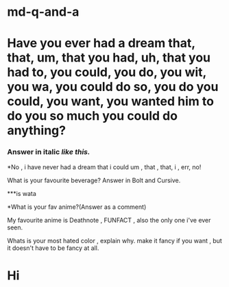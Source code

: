 # md-q-and-a

<h1>Have you ever had a dream that, that, um, that you had, uh, that you had to, you could, you do, you wit, you wa, you could do so, you do you could, you want, you wanted him to do you so much you could do anything?
</h1>
<h3>Answer in italic<i> like this.</i></h3>


*No , i have never had a dream that i could um , that , that, i , err, no!

What is your favourite beverage? 
Answer in Bolt and Cursive.

***is wata

*What is your fav anime?(Answer as a comment)

My favourite anime is Deathnote , FUNFACT , also the only one i've ever seen.

Whats is your most hated color , explain why. make it fancy if you want , but it doesn't have to be fancy at all. 
<h1> Hi </h1>

